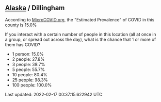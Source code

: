
## [Alaska](/united-states/alaska) / Dillingham

According to [MicroCOVID.org](http://microcovid.org),
the "Estimated Prevalence" of COVID in this county is 15.0%

If you interact with a certain number of people in this location
(all at once in a group, or spread out across the day), what is the chance that
1 or more of them has COVID?

- 1 person: 15.0%
- 2 people: 27.8%
- 3 people: 38.7%
- 5 people: 55.7%
- 10 people: 80.4%
- 25 people: 98.3%
- 100 people: 100.0%

Last updated: 2022-02-17 00:37:15.622942 UTC

